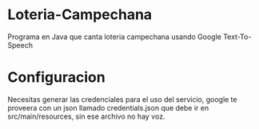 # Loteria-Campechana
Programa en Java que canta loteria campechana usando Google Text-To-Speech

# Configuracion
Necesitas generar las credenciales para el uso del servicio, google te proveera con un json llamado credentials.json que debe ir en src/main/resources, sin ese archivo no hay voz.
